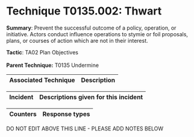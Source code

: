 # Technique T0135.002: Thwart

**Summary**: Prevent the successful outcome of a policy, operation, or initiative. Actors conduct influence operations to stymie or foil proposals, plans, or courses of action which are not in their interest.  

**Tactic**: TA02 Plan Objectives <br><br>**Parent Technique:** T0135 Undermine


| Associated Technique | Description |
| --------- | ------------------------- |



| Incident | Descriptions given for this incident |
| -------- | -------------------- |



| Counters | Response types |
| -------- | -------------- |


DO NOT EDIT ABOVE THIS LINE - PLEASE ADD NOTES BELOW